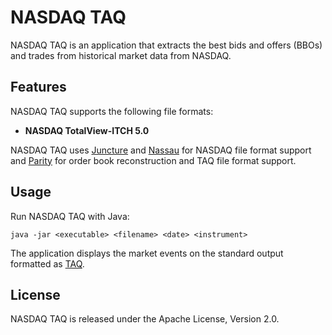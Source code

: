NASDAQ TAQ
==========

NASDAQ TAQ is an application that extracts the best bids and offers (BBOs) and
trades from historical market data from NASDAQ.


Features
--------

NASDAQ TAQ supports the following file formats:

- **NASDAQ TotalView-ITCH 5.0**

NASDAQ TAQ uses [Juncture][] and [Nassau][] for NASDAQ file format support and
[Parity][] for order book reconstruction and TAQ file format support.

  [Juncture]: https://github.com/paritytrading/juncture
  [Nassau]:   https://github.com/paritytrading/nassau
  [Parity]:   https://github.com/paritytrading/parity


Usage
-----

Run NASDAQ TAQ with Java:

    java -jar <executable> <filename> <date> <instrument>

The application displays the market events on the standard output formatted as
[TAQ][].

  [TAQ]: https://github.com/paritytrading/parity/blob/master/parity-file/doc/TAQ.md


License
-------

NASDAQ TAQ is released under the Apache License, Version 2.0.
